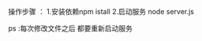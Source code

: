 <!--
 * @Author: jerrry23 dixiqi@163.com
 * @Date: 2022-06-17 10:43:27
 * @LastEditors: jerrry23 dixiqi@163.com
 * @LastEditTime: 2022-06-17 10:46:02
 * @FilePath: \deploy\1.静态服务器\readme.md
 * @Description: 这是默认设置,请设置`customMade`, 打开koroFileHeader查看配置 进行设置: https://github.com/OBKoro1/koro1FileHeader/wiki/%E9%85%8D%E7%BD%AE
-->
操作步骤 ：
1.安装依赖npm  istall 
2.启动服务 node  server.js

ps :每次修改文件之后 都要重新启动服务